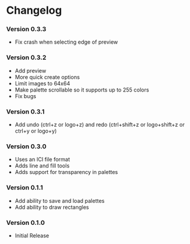 # Changelog

### Version 0.3.3
- Fix crash when selecting edge of preview

### Version 0.3.2
- Add preview
- More quick create options
- Limit images to 64x64
- Make palette scrollable so it supports up to 255 colors
- Fix bugs

### Version 0.3.1
- Add undo (ctrl+z or logo+z) and redo (ctrl+shift+z or logo+shift+z or ctrl+y or logo+y)

### Version 0.3.0
- Uses an ICI file format
- Adds line and fill tools
- Adds support for transparency in palettes

### Version 0.1.1

- Add ability to save and load palettes
- Add ability to draw rectangles

### Version 0.1.0

- Initial Release